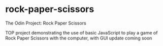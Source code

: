 # rock-paper-scissors
The Odin Project: Rock Paper Scissors

TOP project demonstrating the use of basic JavaScript to play a game of Rock Paper Scissors with the computer, with GUI update coming soon
